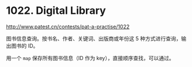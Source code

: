 # 1022. Digital Library

http://www.patest.cn/contests/pat-a-practise/1022

图书信息查询。按书名、作者、关键词、出版商或年份这 5 种方式进行查询，输出图书的 ID。

用一个 `map` 保存所有图书信息（ID 作为 key），直接顺序查找，可以通过。
